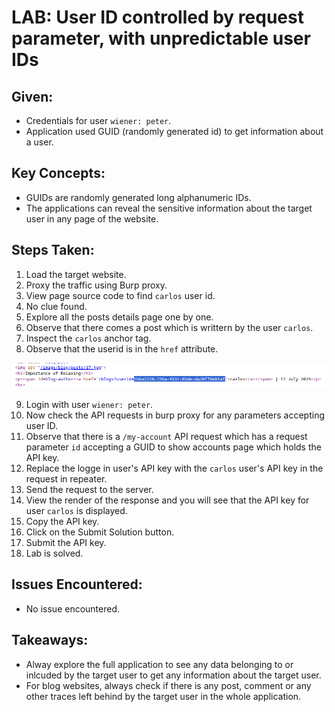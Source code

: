 # LAB: User ID controlled by request parameter, with unpredictable user IDs

## Given:

- Credentials for user `wiener: peter`.
- Application used GUID (randomly generated id) to get information about a user.

## Key Concepts:

- GUIDs are randomly generated long alphanumeric IDs.
- The applications can reveal the sensitive information about the target user in any page of the website.

## Steps Taken:

1. Load the target website.
2. Proxy the traffic using Burp proxy.
3. View page source code to find `carlos` user id.
4. No clue found.
5. Explore all the posts details page one by one.
6. Observe that there comes a post which is writtern by the user `carlos`.
7. Inspect the `carlos` anchor tag.
8. Observe that the userid is in the `href` attribute.

![](./Images/carlos%20user%20ID.png)

9.  Login with user `wiener: peter`.
10. Now check the API requests in burp proxy for any parameters accepting user ID.
11. Observe that there is a `/my-account` API request which has a request parameter `id` accepting a GUID to show accounts page which holds the API key.
12. Replace the logge in user's API key with the `carlos` user's API key in the request in repeater.
13. Send the request to the server.
14. View the render of the response and you will see that the API key for user `carlos` is displayed.
15. Copy the API key.
16. Click on the Submit Solution button.
17. Submit the API key.
18. Lab is solved.

## Issues Encountered:

- No issue encountered.

## Takeaways:

- Alway explore the full application to see any data belonging to or inlcuded by the target user to get any information about the target user.
- For blog websites, always check if there is any post, comment or any other traces left behind by the target user in the whole application.
